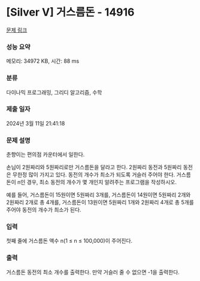 # [Silver V] 거스름돈 - 14916 

[문제 링크](https://www.acmicpc.net/problem/14916) 

### 성능 요약

메모리: 34972 KB, 시간: 88 ms

### 분류

다이나믹 프로그래밍, 그리디 알고리즘, 수학

### 제출 일자

2024년 3월 11일 21:41:18

### 문제 설명

<p>춘향이는 편의점 카운터에서 일한다.</p>

<p>손님이 2원짜리와 5원짜리로만 거스름돈을 달라고 한다. 2원짜리 동전과 5원짜리 동전은 무한정 많이 가지고 있다. 동전의 개수가 최소가 되도록 거슬러 주어야 한다. 거스름돈이 n인 경우, 최소 동전의 개수가 몇 개인지 알려주는 프로그램을 작성하시오.</p>

<p>예를 들어, 거스름돈이 15원이면 5원짜리 3개를, 거스름돈이 14원이면 5원짜리 2개와 2원짜리 2개로 총 4개를, 거스름돈이 13원이면 5원짜리 1개와 2원짜리 4개로 총 5개를 주어야 동전의 개수가 최소가 된다.</p>

### 입력 

 <p>첫째 줄에 거스름돈 액수 n(1 ≤ n ≤ 100,000)이 주어진다.</p>

### 출력 

 <p>거스름돈 동전의 최소 개수를 출력한다. 만약 거슬러 줄 수 없으면 -1을 출력한다.</p>

